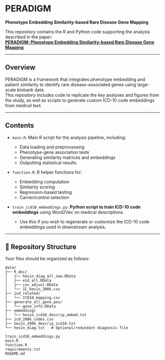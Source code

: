 # PERADIGM  
**Phenotype Embedding Similarity-based Rare Disease Gene Mapping**

This repository contains the R and Python code supporting the analysis described in the paper:  
**[PERADIGM: Phenotype Embedding Similarity-based Rare Disease Gene Mapping](https://www.biorxiv.org/content/10.1101/2025.04.01.646670v1)**

---

## Overview

PERADIGM is a framework that integrates phenotype embedding and patient similarity to identify rare disease-associated genes using large-scale biobank data.  
This repository includes code to replicate the key analyses and figures from the study, as well as scripts to generate custom ICD-10 code embeddings from medical text.

---

## Contents

- `main.R`: Main R script for the analysis pipeline, including:
  - Data loading and preprocessing  
  - Phenotype-gene association tests  
  - Generating similarity matrices and embeddings  
  - Outputting statistical results  

- `function.R`: R helper functions for:
  - Embedding computation  
  - Similarity scoring  
  - Regression-based testing  
  - Carrier/control selection  

- `train_icd10_embeddings.py`: **Python script to train ICD-10 code embeddings** using Word2Vec on medical descriptions.
  - Use this if you wish to regenerate or customize the ICD-10 code embeddings used in downstream analysis.

---

## 📁 Repository Structure

Your files should be organized as follows:

```text
data/
├── R_doc/
│   ├── hesin_diag_all_new.RData
│   ├── eid_all.RData
│   ├── cov_adjust.RData
│   └── IC_hesin_200k.csv
├── icd_related/
│   └── ICD10_mapping.csv
├── generate_all_gene_pos/
│   └── gene_info.RData
├── embedding/
│   └── hesin_icd10_descrip_embed.txt
├── icd_200k_codes.csv
├── hesin_200k_descrip_icd10.txt
└── hesin_diag.txt   # Optional/redundant diagnosis file

train_icd10_embeddings.py
main.R
function.R
requirements.txt
README.md
